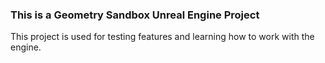 ### This is a Geometry Sandbox Unreal Engine Project ###
This project is used for testing features and learning how to work with the engine.
